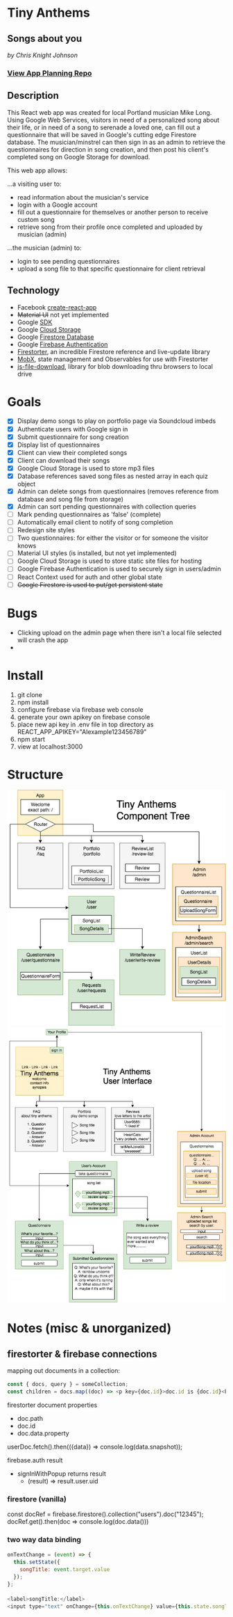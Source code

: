 # Tiny Anthems
## Songs about you
*by Chris Knight Johnson*
### [View App Planning Repo](https://github.com/ckjpdx/tiny-anthems-planning)

## Description
This React web app was created for local Portland musician Mike Long. Using Google Web Services, visitors in need of a personalized song about their life, or in need of a song to serenade a loved one, can fill out a questionnaire that will be saved in Google's cutting edge Firestore database. The musician/minstrel can then sign in as an admin to retrieve the questionnaires for direction in song creation, and then post his client's completed song on Google Storage for download.

This web app allows:

...a visiting user to:
* read information about the musician's service
* login with a Google account
* fill out a questionnaire for themselves or another person to receive custom song
* retrieve song from their profile once completed and uploaded by musician (admin)

...the musician (admin) to:
* login to see pending questionnaires
* upload a song file to that specific questionnaire for client retrieval


## Technology
* Facebook [create-react-app](https://github.com/facebook/create-react-app)
* ~~Material UI~~ not yet implemented
* Google [SDK](https://cloud.google.com/sdk)
* Google [Cloud Storage](https://cloud.google.com/)
* Google [Firestore Database](https://firebase.google.com/docs/firestore/)
* Google [Firebase Authentication](https://firebase.google.com/docs/auth/)
* [Firestorter](https://github.com/IjzerenHein/firestorter), an incredible Firestore reference and live-update library
* [MobX](https://mobx.js.org/index.html), state management and Observables for use with Firestorter
* [js-file-download](https://www.npmjs.com/package/js-file-download), library for blob downloading thru browsers to local drive

# Goals
- [x] Display demo songs to play on portfolio page via Soundcloud imbeds
- [x] Authenticate users with Google sign in
- [x] Submit questionnaire for song creation
- [x] Display list of questionnaires
- [x] Client can view their completed songs
- [x] Client can download their songs
- [x] Google Cloud Storage is used to store mp3 files
- [x] Database references saved song files as nested array in each quiz object
- [x] Admin can delete songs from questionnaires (removes reference from database and song file from storage)
- [x] Admin can sort pending questionnaires with collection queries
- [ ] Mark pending questionnaires as 'false' (complete)
- [ ] Automatically email client to notify of song completion
- [ ] Redesign site styles
- [ ] Two questionnaires: for either the visitor or for someone the visitor knows
- [ ] Material UI styles (is installed, but not yet implemented)
- [ ] Google Cloud Storage is used to store static site files for hosting
- [ ] Google Firebase Authentication is used to securely sign in users/admin
- [ ] React Context used for auth and other global state
- [ ] ~~Google Firestore is used to put/get persistent state~~

# Bugs
* Clicking upload on the admin page when there isn't a local file selected will crash the app
*

# Install
1. git clone
1. npm install
1. configure firebase via firebase web console
1. generate your own apikey on firebase console
1. place new api key in .env file in top directory as REACT_APP_APIKEY="AIexample123456789"
1. npm start
1. view at localhost:3000

# Structure
![components tree](tiny-anthems-components4.png)
![interface tree](tiny-anthems-interface3.png)

# Notes (misc & unorganized)

## firestorter & firebase connections
mapping out documents in a collection:
```javascript
const { docs, query } = someCollection;
const children = docs.map((doc) => <p key={doc.id}>doc.id is {doc.id}<br/>doc.data.name is {doc.data.name}</p>);
```
firestorter document properties
* doc.path
* doc.id
* doc.data.property

userDoc.fetch().then(({data}) => console.log(data.snapshot));

firebase.auth result
* signInWithPopup returns result
  * (result) => result.user.uid

### firestore (vanilla)
const docRef = firebase.firestore().collection("users").doc("12345");
docRef.get().then(doc => console.log(doc.data()))

### two way data binding
```javascript
onTextChange = (event) => {
  this.setState({
    songTitle: event.target.value
  });
};

<label>songTitle:</label>
<input type="text" onChange={this.onTextChange} value={this.state.songTitle || ''} />
```

